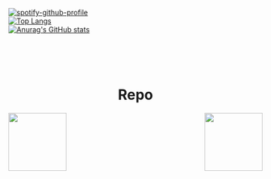 [![spotify-github-profile](https://spotify-github-profile.vercel.app/api/view?uid=hp6qzx9akiuwqnqjapic1yr1b&cover_image=true&theme=default)](https://github.com/Roykesydon)
<br />
[![Top Langs](https://github-readme-stats.vercel.app/api/top-langs/?username=Roykesydon&layout=compact&theme=tokyonight&show_icons=true)](https://github.com/Roykesydon)
<br />
[![Anurag's GitHub stats](https://github-readme-stats.vercel.app/api?username=Roykesydon&theme=tokyonight&show_icons=true)](https://github.com/Roykesydon)

<br/><br/><br/>
<h1 align="center">Repo</h1>
<div width="100%" align="center">
  <a align="left" href="https://github.com/Roykesydon/WeAreFamily" title="Turkce-Heceleme-CPP"><img align="left" height="115" src="https://github-readme-stats.vercel.app/api/pin/?username=Roykesydon&repo=WeAreFamily&theme=react&border_color=61dafb&border_radius=10"></a>
  <a align="right" href="https://github.com/Roykesydon/StellarTrack" title="Copy&Move Forgery Detection With DCT"><img align="right" height="115" src="https://github-readme-stats.vercel.app/api/pin/?username=Roykesydon&repo=StellarTrack&theme=react&border_color=61dafb&border_radius=10"></a>
</div>
